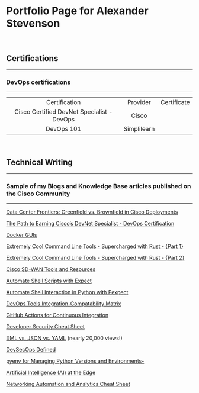 # Portfolio Page for Alexander Stevenson

<br>

## Certifications
<hr>

### DevOps certifications

<hr>

<table style="margin:0 auto; text-align:center;">
  <tr>
    <td>Certification</td>
    <td>Provider</td>
    <td>Certificate</td>
  </tr>
  <tr>
    <td>Cisco Certified DevNet Specialist - DevOps</td>
    <td>Cisco</td>
    <td></td>
  </tr>
  <tr>
    <td>DevOps 101</td>
    <td>Simplilearn</td>
    <td></td>
  </tr>
</table>



<br>
<br>



## Technical Writing

<hr>

### Sample of my Blogs and Knowledge Base articles published on the Cisco Community

<hr>

<a href="https://community.cisco.com/t5/data-center-blogs/data-center-frontiers-greenfield-vs-brownfield-in-cisco/ba-p/5104378" target="_blank">Data Center Frontiers: Greenfield vs. Brownfield in Cisco Deployments</a>

<a href="https://community.cisco.com/t5/devops-knowledge-articles/the-path-to-earning-cisco-s-devnet-specialist-devops/ta-p/5075519" target="_blank">The Path to Earning Cisco’s DevNet Specialist - DevOps Certification</a>

<a href="https://community.cisco.com/t5/devops-knowledge-articles/docker-guis/ta-p/4952865" target="_blank">Docker GUIs</a>

<a href="https://community.cisco.com/t5/devnet-general-knowledge-base/extremely-cool-command-line-tools-supercharged-with-rust-part-1/ta-p/4779695" target="_blank">Extremely Cool Command Line Tools - Supercharged with Rust - {Part 1}</a>

<a href="https://community.cisco.com/t5/devnet-general-knowledge-base/extremely-cool-command-line-tools-supercharged-with-rust-part-2/ta-p/4886311" target="_blank">Extremely Cool Command Line Tools - Supercharged with Rust - {Part 2}</a>

<a href="https://community.cisco.com/t5/devnet-general-knowledge-base/cisco-sd-wan-tools-and-resources/ta-p/4862067" target="_blank">Cisco SD-WAN Tools and Resources</a>

<a href="https://community.cisco.com/t5/devnet-general-knowledge-base/network-automation-basics-automate-shell-scripts-with-expect/ta-p/4646253" target="_blank">Automate Shell Scripts with Expect</a>

<a href="https://community.cisco.com/t5/devnet-general-knowledge-base/automate-shell-interaction-in-python-with-pexpect/ta-p/4820670" target="_blank">Automate Shell Interaction in Python with Pexpect</a>

<a href="https://community.cisco.com/t5/devops-knowledge-articles/devops-tools-integration-compatability-matrix/ta-p/4802975" target="_blank">DevOps Tools Integration-Compatability Matrix</a>

<a href="https://community.cisco.com/t5/devops-knowledge-articles/github-actions-for-continuous-integration/ta-p/4762097" target="_blank">GitHub Actions for Continuous Integration</a>

<a href="https://community.cisco.com/t5/security-knowledge-base/developer-security-cheat-sheet/ta-p/4753148" target="_blank">Developer Security Cheat Sheet</a>

<a href="https://community.cisco.com/t5/devnet-general-knowledge-base/xml-vs-json-vs-yaml/ta-p/4729758" target="_blank">XML vs. JSON vs. YAML</a> (nearly 20,000 views!)

<a href="https://community.cisco.com/t5/devnet-general-knowledge-base/devsecops-defined/ta-p/4712801" target="_blank">DevSecOps Defined</a>

<a href="https://community.cisco.com/t5/devnet-general-knowledge-base/pyenv-for-managing-python-versions-and-environments/ta-p/4696819" target="_blank">pyenv for Managing Python Versions and Environments-</a>

<a href="https://community.cisco.com/t5/edge-data-management/artificial-intelligence-ai-at-the-edge/td-p/4674085" target="_blank">Artificial Intelligence (AI) at the Edge</a>

<a href="https://community.cisco.com/t5/networking-knowledge-base/networking-automation-and-analytics-cheat-sheet/ta-p/4393538" target="_blank">Networking Automation and Analytics Cheat Sheet</a>
